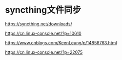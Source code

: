 # syncthing文件同步

https://syncthing.net/downloads/

https://cn.linux-console.net/?p=10610

https://www.cnblogs.com/KeenLeung/p/14858763.html

https://cn.linux-console.net/?p=22075